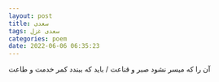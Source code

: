 ```yaml
---
layout: post
title: سعدی
tags: سعدی غزل
categories: poem
date: 2022-06-06 06:35:23
---
```


آن را که میسر نشود صبر و قناعت / باید که ببندد کمر خدمت و طاعت
